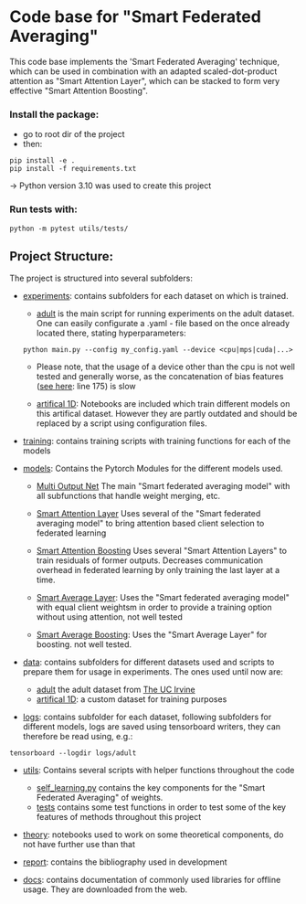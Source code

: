# Code base for "Smart Federated Averaging"

This code base implements the 'Smart Federated Averaging' technique, which can be used in combination with an adapted scaled-dot-product attention as "Smart Attention Layer", which can be stacked to form very effective "Smart Attention Boosting".

### Install the package:

-   go to root dir of the project
-   then:

```shell
pip install -e .
pip install -f requirements.txt
```

-> Python version 3.10 was used to create this project

### Run tests with:

```shell
python -m pytest utils/tests/
```

## Project Structure:

The project is structured into several subfolders:

-   [experiments](experiments): contains subfolders for each dataset on which is trained.

    -   [adult](experiments/adult/main.py) is the main script for running experiments on the adult dataset. One can easily configurate a .yaml - file based on the once already located there, stating hyperparameters:

    ```shell
    python main.py --config my_config.yaml --device <cpu|mps|cuda|...>
    ```

    -   Please note, that the usage of a device other than the cpu is not well tested and generally worse, as the concatenation of bias features ([see here](models/multi_output_net.py): line 175) is slow

    -   [artifical 1D](experiments/artificial_1D_linear/): Notebooks are included which train different models on this artifical dataset. However they are partly outdated and should be replaced by a script using configuration files.

-   [training](training): contains training scripts with training functions for each of the models

-   [models](models): Contains the Pytorch Modules for the different models used.

    -   [Multi Output Net](models/multi_output_net.py) The main "Smart federated averaging model" with all subfunctions that handle weight merging, etc.
    -   [Smart Attention Layer](models/smart_attention_layer.py) Uses several of the "Smart federated averaging model" to bring attention based client selection to federated learning
    -   [Smart Attention Boosting](models/smart_attention_boosting.py) Uses several "Smart Attention Layers" to train residuals of former outputs. Decreases communication overhead in federated learning by only training the last layer at a time.

    -   [Smart Average Layer](models/smart_average_layer.py): Uses the "Smart federated averaging model" with equal client weightsm in order to provide a training option without using attention, not well tested
    -   [Smart Average Boosting](models/smart_average_boosting.py): Uses the "Smart Average Layer" for boosting. not well tested.

-   [data](data): contains subfolders for different datasets used and scripts to prepare them for usage in experiments. The ones used until now are:

    -   [adult](data\adult\data.py) the adult dataset from [The UC Irvine](https://archive.ics.uci.edu/dataset/2/adult)
    -   [artifical 1D](data/artificial_1D_linear/data.py): a custom dataset for training purposes

-   [logs](logs): contains subfolder for each dataset, following subfolders for different models, logs are saved using tensorboard writers, they can therefore be read using, e.g.:

```shell
tensorboard --logdir logs/adult
```

-   [utils](utils): Contains several scripts with helper functions throughout the code

    -   [self_learning.py](utils/self_learning.py) contains the key components for the "Smart Federated Averaging" of weights.
    -   [tests](utils/tests/) contains some test functions in order to test some of the key features of methods throughout this project

-   [theory](theory): notebooks used to work on some theoretical components, do not have further use than that

-   [report](report): contains the bibliography used in development

-   [docs](docs): contains documentation of commonly used libraries for offline usage. They are downloaded from the web.
